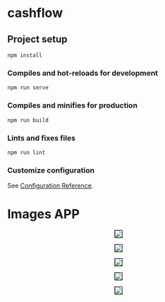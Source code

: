 # cashflow

## Project setup
```
npm install
```

### Compiles and hot-reloads for development
```
npm run serve
```

### Compiles and minifies for production
```
npm run build
```

### Lints and fixes files
```
npm run lint
```

### Customize configuration
See [Configuration Reference](https://cli.vuejs.org/config/).

# Images APP

<p style="text-align:center"><img src="https://github.com/hnevado/Cashflow/blob/master/public/img/cashflow1.png" style="border:1px solid black"></p>
<p style="text-align:center"><img src="https://github.com/hnevado/Cashflow/blob/master/public/img/cashflow2.png" style="border:1px solid black"></p>
<p style="text-align:center"><img src="https://github.com/hnevado/Cashflow/blob/master/public/img/cashflow3.png" style="border:1px solid black"></p>
<p style="text-align:center"><img src="https://github.com/hnevado/Cashflow/blob/master/public/img/cashflow4.png" style="border:1px solid black"></p>
<p style="text-align:center"><img src="https://github.com/hnevado/Cashflow/blob/master/public/img/cashflow5.png" style="border:1px solid black"></p>
